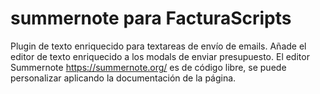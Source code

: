 # summernote para FacturaScripts
Plugin de texto enriquecido para textareas de envío de emails.
Añade el editor de texto enriquecido a los modals de enviar presupuesto.
El editor Summernote https://summernote.org/ es de código libre, se puede personalizar aplicando la documentación de la página.
